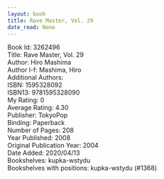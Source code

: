 ```yaml
---
layout: book
title: Rave Master, Vol. 29
date_read: None
---
```


Book Id: 3262496<br />
Title: Rave Master, Vol. 29<br />
Author: Hiro Mashima<br />
Author l-f: Mashima, Hiro<br />
Additional Authors: <br />
ISBN: 1595328092<br />
ISBN13: 9781595328090<br />
My Rating: 0<br />
Average Rating: 4.30<br />
Publisher: TokyoPop<br />
Binding: Paperback<br />
Number of Pages: 208<br />
Year Published: 2008<br />
Original Publication Year: 2004<br />
Date Added: 2020/04/13<br />
Bookshelves: kupka-wstydu<br />
Bookshelves with positions: kupka-wstydu (#1368)<br />

